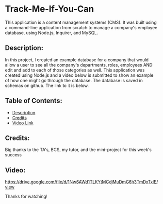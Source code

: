 # Track-Me-If-You-Can
This application is a content management systems (CMS). It was built using a command-line application from scratch to manage a company's employee database, using Node.js, Inquirer, and MySQL.

## Description: 
In this project, I created an example database for a company that would allow a user to see all the company's departments, roles, employees AND edit and add to each of those categories as well. This application was created using Node.js and a video below is submitted to show an example of how one might go through the database. The database is saved in schemas on github. The link to it is below. 


## Table of Contents: 
- [Description](#description) 
- [Credits](#credits) 
- [Video Link](#video)

## Credits: 
Big thanks to the TA's, BCS, my tutor, and the mini-project for this week's success

## Video:
https://drive.google.com/file/d/1Nw6AWd1TLKYtMCdjMuDmG6h3TmDxTxlE/view

Thanks for watching!
